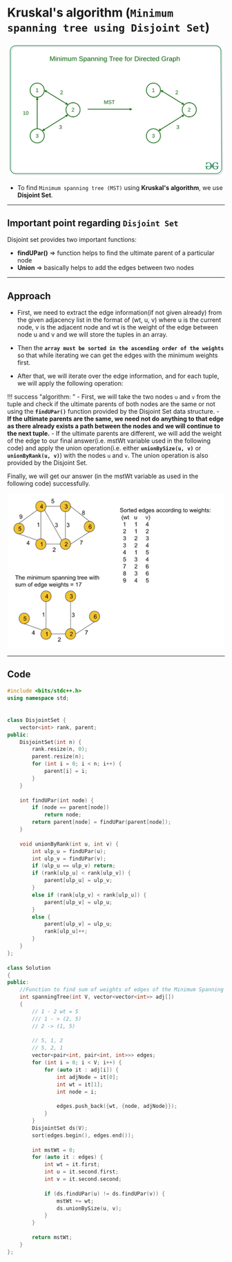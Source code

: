 # Kruskal's algorithm (`Minimum spanning tree using Disjoint Set`)

![mst](../../../images/dsa/graph/mst.jpg)

- To find `Minimum spanning tree (MST)` using **Kruskal's algorithm**, we use **Disjoint Set**.

---

## Important point regarding `Disjoint Set`

Disjoint set provides two important functions:

- **findUPar()** => function helps to find the ultimate parent of a particular node
- **Union** => basically helps to add the edges between two nodes

---

## Approach

- First, we need to extract the edge information(if not given already) from the given adjacency list in the format of (wt, u, v) where u is the current node, v is the adjacent node and wt is the weight of the edge between node u and v and we will store the tuples in an array.

- Then the **`array must be sorted in the ascending order of the weights`** so that while iterating we can get the edges with the minimum weights first.

- After that, we will iterate over the edge information, and for each tuple, we will apply the  following operation:

!!! success "algorithm: "
    - First, we will take the two nodes `u` and `v` from the tuple and check if the ultimate parents of both nodes are the same or not using the **`findUPar()`** function provided by the Disjoint Set data structure.
    - **If the ultimate parents are the same, we need not do anything to that edge as there already exists a path between the nodes and we will continue to the next tuple.**
    - If the ultimate parents are different, we will add the weight of the edge to our final answer(i.e. mstWt variable used in the following code) and apply the union operation(i.e. either **`unionBySize(u, v)`** or **`unionByRank(u, v)`**) with the nodes `u` and `v`. The union operation is also provided by the Disjoint Set.

Finally, we will get our answer (in the mstWt variable as used in the following code) successfully.

![mst kruskal algorithm](../../../images/dsa/graph/mst.png)

---

## Code

```cpp
#include <bits/stdc++.h>
using namespace std;


class DisjointSet {
    vector<int> rank, parent;
public:
    DisjointSet(int n) {
        rank.resize(n, 0);
        parent.resize(n);
        for (int i = 0; i < n; i++) {
            parent[i] = i;
        }
    }

    int findUPar(int node) {
        if (node == parent[node])
            return node;
        return parent[node] = findUPar(parent[node]);
    }

    void unionByRank(int u, int v) {
        int ulp_u = findUPar(u);
        int ulp_v = findUPar(v);
        if (ulp_u == ulp_v) return;
        if (rank[ulp_u] < rank[ulp_v]) {
            parent[ulp_u] = ulp_v;
        }
        else if (rank[ulp_v] < rank[ulp_u]) {
            parent[ulp_v] = ulp_u;
        }
        else {
            parent[ulp_v] = ulp_u;
            rank[ulp_u]++;
        }
    }
};

class Solution
{
public:
    //Function to find sum of weights of edges of the Minimum Spanning Tree.
    int spanningTree(int V, vector<vector<int>> adj[])
    {
        // 1 - 2 wt = 5
        /// 1 - > (2, 5)
        // 2 -> (1, 5)

        // 5, 1, 2
        // 5, 2, 1
        vector<pair<int, pair<int, int>>> edges;
        for (int i = 0; i < V; i++) {
            for (auto it : adj[i]) {
                int adjNode = it[0];
                int wt = it[1];
                int node = i;

                edges.push_back({wt, {node, adjNode}});
            }
        }
        DisjointSet ds(V);
        sort(edges.begin(), edges.end());

        int mstWt = 0;
        for (auto it : edges) {
            int wt = it.first;
            int u = it.second.first;
            int v = it.second.second;

            if (ds.findUPar(u) != ds.findUPar(v)) {
                mstWt += wt;
                ds.unionBySize(u, v);
            }
        }

        return mstWt;
    }
};
```